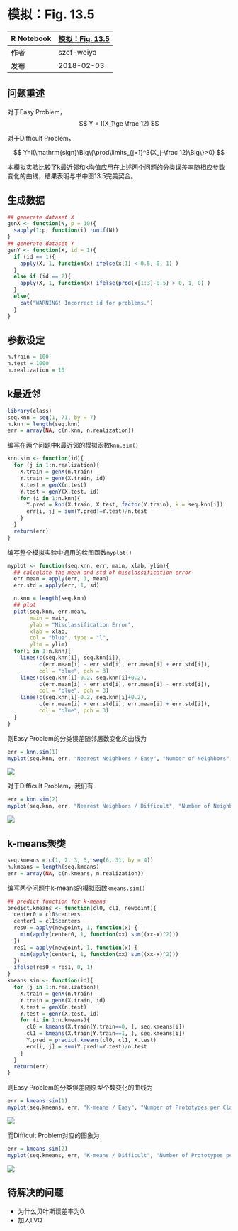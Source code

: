 # 模拟：Fig. 13.5

| R Notebook   | [模拟：Fig. 13.5](http://rmd.hohoweiya.xyz/sim13_5.html) |
| ---- | ---------------------------------------- |
| 作者   | szcf-weiya                               |
| 发布 | 2018-02-03 |

## 问题重述

对于Easy Problem，
$$
Y = I(X_1\ge \frac 12)
$$

对于Difficult Problem，

$$
Y=I(\mathrm{sign}\Big\{\prod\limits_{j=1}^3(X_j-\frac 12)\Big\}>0)
$$

本模拟实验比较了k最近邻和k均值应用在上述两个问题的分类误差率随相应参数变化的曲线，结果表明与书中图13.5完美契合。


## 生成数据

```R
## generate dataset X
genX <- function(N, p = 10){
  sapply(1:p, function(i) runif(N))
}
## generate dataset Y
genY <- function(X, id = 1){
  if (id == 1){
    apply(X, 1, function(x) ifelse(x[1] < 0.5, 0, 1) )
  }
  else if (id == 2){
    apply(X, 1, function(x) ifelse(prod(x[1:3]-0.5) > 0, 1, 0) )
  }
  else{
    cat("WARNING! Incorrect id for problems.")
  }
}
```

## 参数设定

```R
n.train = 100
n.test = 1000
n.realization = 10
```

## k最近邻

```R
library(class)
seq.knn = seq(1, 71, by = 7)
n.knn = length(seq.knn)
err = array(NA, c(n.knn, n.realization))
```

编写在两个问题中k最近邻的模拟函数`knn.sim()`

```R
knn.sim <- function(id){
  for (j in 1:n.realization){
    X.train = genX(n.train)
    Y.train = genY(X.train, id)
    X.test = genX(n.test)
    Y.test = genY(X.test, id)
    for (i in 1:n.knn){
      Y.pred = knn(X.train, X.test, factor(Y.train), k = seq.knn[i])
      err[i, j] = sum(Y.pred!=Y.test)/n.test
    }
  }
  return(err)
}
```

编写整个模拟实验中通用的绘图函数`myplot()`

```R
myplot <- function(seq.knn, err, main, xlab, ylim){
  ## calculate the mean and std of misclassification error
  err.mean = apply(err, 1, mean)
  err.std = apply(err, 1, sd)

  n.knn = length(seq.knn)
  ## plot
  plot(seq.knn, err.mean,
       main = main,
       ylab = "Misclassification Error",
       xlab = xlab,
       col = "blue", type = "l",
       ylim = ylim)
  for(i in 1:n.knn){
    lines(c(seq.knn[i], seq.knn[i]),
          c(err.mean[i] - err.std[i], err.mean[i] + err.std[i]),
          col = "blue", pch = 3)
    lines(c(seq.knn[i]-0.2, seq.knn[i]+0.2),
          c(err.mean[i] - err.std[i], err.mean[i] - err.std[i]),
          col = "blue", pch = 3)
    lines(c(seq.knn[i]-0.2, seq.knn[i]+0.2),
          c(err.mean[i] + err.std[i], err.mean[i] + err.std[i]),
          col = "blue", pch = 3)
  }
}
```

则Easy Problem的分类误差随邻居数变化的曲线为

```R
err = knn.sim(1)
myplot(seq.knn, err, "Nearest Neighbors / Easy", "Number of Neighbors", c(0.1, 0.5))
```

![](knn_easy.png)

对于Difficult Problem，我们有

```R
err = knn.sim(2)
myplot(seq.knn, err, "Nearest Neighbors / Difficult", "Number of Neighbors", c(0.4, 0.6))
```

![](knn_difficult.png)

## k-means聚类

```R
seq.kmeans = c(1, 2, 3, 5, seq(6, 31, by = 4))
n.kmeans = length(seq.kmeans)
err = array(NA, c(n.kmeans, n.realization))
```

编写两个问题中k-means的模拟函数`kmeans.sim()`

```R
## predict function for k-means
predict.kmeans <- function(cl0, cl1, newpoint){
  center0 = cl0$centers
  center1 = cl1$centers
  res0 = apply(newpoint, 1, function(x) {
    min(apply(center0, 1, function(xx) sum((xx-x)^2)))
  })
  res1 = apply(newpoint, 1, function(x) {
    min(apply(center1, 1, function(xx) sum((xx-x)^2)))
  })
  ifelse(res0 < res1, 0, 1)
}
kmeans.sim <- function(id){
  for (j in 1:n.realization){
    X.train = genX(n.train)
    Y.train = genY(X.train, id)
    X.test = genX(n.test)
    Y.test = genY(X.test, id)
    for (i in 1:n.kmeans){
      cl0 = kmeans(X.train[Y.train==0, ], seq.kmeans[i])
      cl1 = kmeans(X.train[Y.train==1, ], seq.kmeans[i])
      Y.pred = predict.kmeans(cl0, cl1, X.test)
      err[i, j] = sum(Y.pred!=Y.test)/n.test
    }
  }
  return(err)
}
```

则Easy Problem的分类误差随原型个数变化的曲线为

```R
err = kmeans.sim(1)
myplot(seq.kmeans, err, "K-means / Easy", "Number of Prototypes per Class", c(0.1, 0.5))
```

![](kmeans_easy.png)

而Difficult Problem对应的图象为

```R
err = kmeans.sim(2)
myplot(seq.kmeans, err, "K-means / Difficult", "Number of Prototypes per Class", c(0.4, 0.6))
```

![](kmeans_difficult.png)

## 待解决的问题

- 为什么贝叶斯误差率为0.
- 加入LVQ
